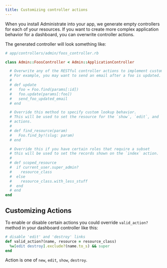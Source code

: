 ```yaml
---
title: Customizing controller actions
---
```


When you install Administrate into your app,
we generate empty controllers for each of your resources.
If you want to create more complex application behavior for a dashboard,
you can overwrite controller actions.

The generated controller will look something like:

```ruby
# app/controllers/admin/foos_controller.rb

class Admin::FoosController < Admin::ApplicationController

  # Overwrite any of the RESTful controller actions to implement custom behavior
  # For example, you may want to send an email after a foo is updated.
  #
  # def update
  #   foo = Foo.find(params[:id])
  #   foo.update(params[:foo])
  #   send_foo_updated_email
  # end

  # Override this method to specify custom lookup behavior.
  # This will be used to set the resource for the `show`, `edit`, and `update`
  # actions.
  #
  # def find_resource(param)
  #   Foo.find_by!(slug: param)
  # end

  # Override this if you have certain roles that require a subset
  # this will be used to set the records shown on the `index` action.
  #
  # def scoped_resource
  #  if current_user.super_admin?
  #    resource_class
  #  else
  #    resource_class.with_less_stuff
  #  end
  # end
end
```

## Customizing Actions

To enable or disable certain actions you could override `valid_action?` method in your dashboard controller like this:

```ruby
# disable 'edit' and 'destroy' links
def valid_action?(name, resource = resource_class)
  %w[edit destroy].exclude?(name.to_s) && super
end
```

Action is one of `new`, `edit`, `show`, `destroy`.
